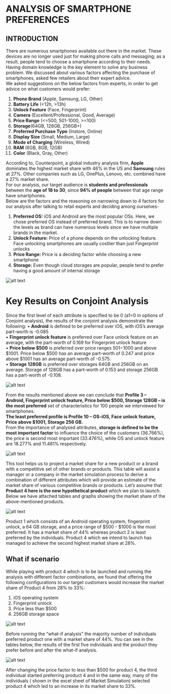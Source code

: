 # ANALYSIS OF SMARTPHONE PREFERENCES

## INTRODUCTION

There are numerous smartphones available out there in the market. These devices are no longer used just for making phone calls and messaging; as a result, people tend to choose a smartphone according to their needs.  
Having domain knowledge is the key element to solve any business problem. We discussed about various factors affecting the purchase of smartphones, asked few retailers about their expert advice.  
We asked suggestions on the below factors from experts, in order to get advice on what customers would prefer:  
1. **Phone Brand** (Apple, Samsung, LG, Other)  
2. **Battery Life** (<12h, >13h)  
3. **Unlock Feature** (Face, Fingerprint)  
4. **Camera** (Excellent/Professional, Good, Average)  
5. **Price Range** (<=500, 501-1000, >=100)  
6. **Storage**(64GB, 128GB, 256GB+)  
7. **Preferred Purchase Type** (Instore, Online)  
8. **Display Size** (Small, Medium, Large)  
9. **Mode of Charging** (Wireless, Wired)  
10. **RAM** (6GB, 8GB, 12GB)  
11. **Color** (Black, Gray, Other)  

According to, Counterpoint, a global industry analysis firm, **Apple** dominates the highest market share with 46% in the US and **Samsung** rules at 27%. Other companies such as LG, OnePlus, Lenovo, etc. combined have a 27% market share.  
For our analysis, our target audience is **students and professionals** between the **age of 18 to 30**, since **94% of people** between that age range have smartphones.  
Below are the factors and the reasoning on narrowing down to 4 factors for our analysis after talking to retail experts and deciding among ourselves-  
1. **Preferred OS:** iOS and Android are the most popular OSs. Here, we chose preferred OS instead of preferred brand. This is to narrow down the levels as brand can have numerous levels since we have multiple brands in the market.  
2. **Unlock Feature:** Price of a phone depends on the unlocking feature. Face unlocking smartphones are usually costlier than just Fingerprint unlocks  
3. **Price Range:** Price is a deciding factor while choosing a new smartphone  
4. **Storage:** Even though cloud storages are popular, people tend to prefer having a good amount of internal storage  

![alt text](https://github.com/rashesh2308/ConjointAnalysis/blob/main/images/Screen%20Shot%202021-03-05%20at%2011.21.04%20AM.png)
  
# Key Results on Conjoint Analysis
Since the first level of each attribute is specified to be 0 (a1=0 in options of Conjoint analysis),
the results of the conjoint analysis demonstrate the following:
• **Android** is defined to be preferred over iOS, with iOS’s average part-worth is -0.085  
• **Fingerprint unlock feature** is preferred over Face unlock feature on an average, with the part-worth of 0.169 for Fingerprint unlock feature  
• **Price below $500** is preferred over price ranges $501-$1000 and above $1001. Price below $500 has an average part-worth of 0.247 and price above $1001 has an average part-worth of -0.575.  
• **Storage 128GB** is preferred over storages 64GB and 256GB on an average. Storage of 128GB has a part-worth of 0.153 and storage 256GB has a part-worth of -0.108.  

![alt text](https://github.com/rashesh2308/ConjointAnalysis/blob/main/images/Screen%20Shot%202021-03-05%20at%2011.22.24%20AM.png)
  
From the results mentioned above we can conclude that **Profile 3 – Android, Fingerprint unlock feature, Price below $500, Storage 128GB – is the most preferred** set of characteristics for 100 people we interviewed for smartphones.     
**The least preferred profile is Profile 10 – OS-iOS, Face unlock feature, Price above $1001, Storage 256 GB.**   
From the importance of analysed attributes, **storage is defined to be the most important factor** to influence the choice of the customers (36.766%), the price is second most important (33.476%), while OS and unlock feature are 18.277% and 11.481% respectively.   

![alt text](https://github.com/rashesh2308/ConjointAnalysis/blob/main/images/Screen%20Shot%202021-03-05%20at%2011.22.45%20AM.png)
  
  This tool helps us to project a market share for a new product or a brand with a competitive set of other brands or products. This table will assist a manager or a company in the market simulation process to derive a combination of different attributes which will provide an estimate of the market share of various competitive brands or products.
Let’s assume that **Product 4 here is the new hypothetical product** which we plan to launch. Below we have attached tables and graphs showing the market share of the above-mentioned products.

![alt text](https://github.com/rashesh2308/ConjointAnalysis/blob/main/images/Screen%20Shot%202021-03-05%20at%2011.23.39%20AM.png)

Product 1 which consists of an Android operating system, fingerprint unlock, a 64 GB storage, and a price range of $500 - $1000 is the most preferred. It has a market share of 44% whereas product 2 is least preferred by the individuals. Product 4 which we intend to launch has managed to achieve the second highest market share at 28%.  

## What if scenario
While playing with product 4 which is to be launched and running the analysis with different factor combinations, we found that offering the following configurations to our target customers would increase the market share of Product 4 from 28% to 33%:  
1. iOS operating system  
2. Fingerprint unlock  
3. Price less than $500  
4. 256GB storage space  

![alt text](https://github.com/rashesh2308/ConjointAnalysis/blob/main/images/Screen%20Shot%202021-03-05%20at%2011.37.08%20AM.png)

Before running the “what-if analysis” the majority number of individuals preferred product one with a market share of 44%. You can see in the tables below, the results of the first five individuals and the product they prefer before and after the what-if analysis.  

![alt text](https://github.com/rashesh2308/ConjointAnalysis/blob/main/images/Screen%20Shot%202021-03-05%20at%2011.24.37%20AM.png)
  
 After changing the price factor to less than $500 for product 4, the third individual started preferring product 4 and in the same way, many of the individuals ( shown in the excel sheet of Market Simulation) selected product 4 which led to an increase in its market share to 33%.  
